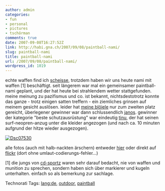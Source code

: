 ```yaml
---
author: admin
categories:
- fun
- personal
- pictures
- tschörman
comments: true
date: 2007-09-08T16:27:52Z
link: http://habi.gna.ch/2007/09/08/paintball-nami/
slug: paintball-nami
title: paintball-nami
url: /2007/09/08/paintball-nami/
wordpress_id: 1019
---
```


echte waffen find ich [scheisse](http://habi.gna.ch/2007/09/08/stop-the-bullets-kill-the-gun-video/), trotzdem haben wir uns heute nami mit waffen [1] beschäftigt.
seit längerem war mal ein gemeinsamer paintball-nami geplant, und der hat heute bei strahlendem wetter stattgefunden. meine meinung zu pazifismus und co. ist bekannt, nichtsdestotrotz konnte das ganze - trotz einigen satten treffern - ein ziemliches grinsen auf meinem gesicht auslösen.
leider hat [meine blöiele](http://flickr.com/photos/habi/1346423527/) nur zum zweiten platz gereicht, überlegener gewinner war dann schlussendlich [janos](http://habi.gna.ch/pictures/permalink.php?which=1347297012). gewinner der kategorie "beste schutzausrüstung" war eindeutig [tinu](http://habi.gna.ch/pictures/permalink.php?which=1347323116), der hat seinen surf-neopren-anzug unter die kleider angezogen (und nach ca. 10 minuten aufgrund der hitze wieder ausgezogen).


[![Dsc07530](http://habi.gna.ch/wp-content/uploads/2007/09/dsc07530-tm.jpg)](http://habi.gna.ch/wp-content/uploads/2007/09/dsc07530.jpg)

alle fotos (auch mit halb-nackten ärschern) entweder [hier](http://habi.gna.ch/pictures/set.php?id=72157601921282087&title=PaintBall-Nami) oder direkt auf [flickr](http://flickr.com/photos/habi/sets/72157601921282087/) (dort ohne umlaut-codierungs-fehler...)

[1] die jungs von [cd-sportz](http://cd-sportz.ch/) waren sehr darauf bedacht, nie von waffen und munition zu sprechen, sondern haben sich über markierer und kugeln unterhalten. einfach so als bemerkung zur sachlage.



Technorati Tags: [lang:de](http://www.technorati.com/tag/lang:de), [outdoor](http://www.technorati.com/tag/outdoor), [paintball](http://www.technorati.com/tag/paintball)
